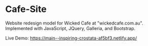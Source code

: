 # Cafe-Site

Website redesign model for Wicked Cafe at "wickedcafe.com.au". Implemented with JavaScript, JQuery, Galleria, and Bootstrap.

Live Demo: https://main--inspiring-crostata-af5bf3.netlify.app/
